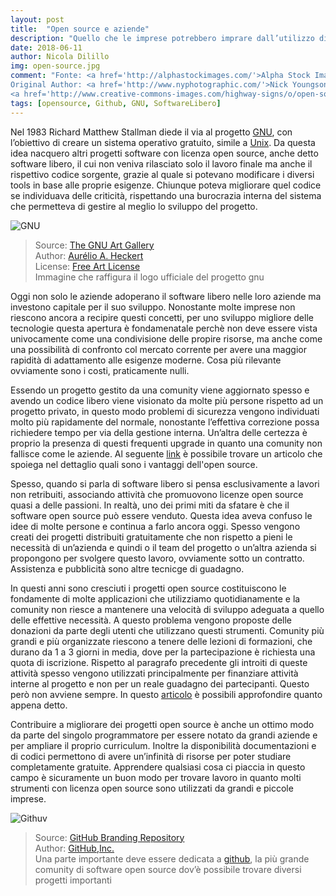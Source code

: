 ```yaml
---
layout: post
title:  "Open source e aziende"
description: "Quello che le imprese potrebbero imprare dall’utilizzo di strumenti con licenza open source."
date: 2018-06-11
author: Nicola Dilillo
img: open-source.jpg
comment: "Fonte: <a href='http://alphastockimages.com/'>Alpha Stock Images</a><br>
Original Author: <a href='http://www.nyphotographic.com/'>Nick Youngson</a><br>
<a href='http://www.creative-commons-images.com/highway-signs/o/open-source.html'>Immagine Originale</a>"
tags: [opensource, Github, GNU, SoftwareLibero]
---
```


Nel 1983 Richard Matthew Stallman diede il via al progetto [GNU](https://it.wikipedia.org/wiki/GNU), con l’obiettivo di creare un sistema operativo gratuito, simile a [Unix](https://it.wikipedia.org/wiki/Unix/). Da questa idea nacquero altri progetti software con licenza open source, anche detto software libero, il cui non veniva rilasciato solo il lavoro finale ma anche il rispettivo codice sorgente, grazie al quale si potevano modificare i diversi tools in base alle proprie esigenze. Chiunque poteva migliorare quel codice se individuava delle criticità, rispettando una burocrazia interna del sistema che permetteva di gestire al meglio lo sviluppo del progetto.

![GNU]({{site.baseurl}}/assets/images/The_GNU_logo.png)
>Source: [The GNU Art Gallery](http://www.gnu.org/graphics/heckert_gnu.html)<br>
>Author: [Aurélio A. Heckert](http://aurium.cjb.net/)<br>
>License: [Free Art License](http://artlibre.org/licence.php/lalgb.html)<br>
>Immagine che raffigura il logo ufficiale del progetto gnu

Oggi non solo le aziende adoperano il software libero nelle loro aziende ma investono capitale per il suo sviluppo.
Nonostante molte imprese non riescono ancora a recipire questi concetti, per uno sviluppo migliore delle tecnologie questa apertura è fondamenatale perchè non deve essere vista univocamente come una condivisione delle propire risorse, ma anche come una possibilità di confronto col mercato corrente per avere una maggior rapidità di adattamento alle esigenze moderne. Cosa più rilevante ovviamente sono i costi, praticamente nulli.

Essendo un progetto gestito da una comunity viene aggiornato spesso e avendo un codice libero viene visionato da molte più persone rispetto ad un progetto privato, in questo modo problemi di sicurezza vengono individuati molto più rapidamente del normale, nonostante l’effettiva correzione possa richiedere tempo per via della gestione interna.
Un’altra delle certezza è proprio la presenza di questi frequenti upgrade in quanto una comunity non fallisce come le aziende.
Al seguente [link](https://www.itempd.it/vantaggi-open-source/) è possibile trovare un articolo che spoiega nel dettaglio quali sono i vantaggi dell'open source.

Spesso, quando si parla di software libero si pensa esclusivamente a lavori non retribuiti, associando attività che promuovono licenze open source quasi a delle passioni.
In realtà, uno dei primi miti da sfatare è che il software open source può essere  venduto. Questa idea aveva confuso le idee di molte persone e continua a farlo ancora oggi.
Spesso vengono creati dei progetti distribuiti gratuitamente che non rispetto a pieni le necessità di un’azienda e quindi o il team del progetto o un’altra azienda si propongono per svolgere questo lavoro, ovviamente sotto un contratto.
Assistenza e pubblicità sono altre tecnicge di guadagno.

In questi anni sono cresciuti i progetti open source costituiscono le fondamente di molte applicazioni che utilizziamo quotidianamente e la comunity non riesce a mantenere una velocità di sviluppo adeguata a quello delle effettive necessità. A questo problema vengono proposte delle donazioni da parte degli utenti che utilizzano questi strumenti.
Comunity più grandi e più organizzate riescono a tenere delle lezioni di formazioni, che durano da 1 a 3 giorni in media, dove per la partecipazione è richiesta una quota di iscrizione.
Rispetto al paragrafo precedente gli introiti di queste attività spesso vengono utilizzati principalmente per finanziare attività interne al progetto e non per un reale guadagno dei partecipanti. Questo però non avviene sempre.
In questo [articolo](https://www.google.it/amp/s/matteoenna.it/guadagnare-con-il-software-libero/amp/) è possibili approfondire quanto appena detto.

Contribuire a migliorare dei progetti open source è anche  un ottimo modo da parte del singolo programmatore per essere notato da grandi aziende e per ampliare il proprio curriculum. Inoltre la disponibilità documentazioni e di codici permettono di avere un’infinità di risorse per poter studiare completamente gratuite. Apprendere qualsiasi cosa ci piaccia in questo campo è sicuramente un buon modo per trovare lavoro in quanto molti strumenti con licenza open source sono utilizzati da grandi e piccole imprese.

![Githuv]({{site.baseurl}}/assets/images/GitHub.svg)
> Source: [GitHub Branding Repository](http://github.com/mojombo/github-media/blob/master/logos/github_logo_social_coding_outlined.ai)<br>
>Author: [GitHub,Inc.](https://github.com/)<br>
> Una parte importante deve essere dedicata a  [github](https://github.com/open-source), la più grande comunity di software open source dov’è possibile trovare diversi progetti importanti
